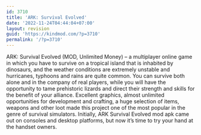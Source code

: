 ```yaml
---
id: 3710
title: 'ARK: Survival Evolved'
date: '2022-11-24T04:44:04+07:00'
layout: revision
guid: 'https://kindmod.com/?p=3710'
permalink: '/?p=3710'
---
```


ARK: Survival Evolved (MOD, Unlimited Money) – a multiplayer online game in which you have to survive on a tropical island that is inhabited by dinosaurs, and the weather conditions are extremely unstable and hurricanes, typhoons and rains are quite common. You can survive both alone and in the company of real players, while you will have the opportunity to tame prehistoric lizards and direct their strength and skills for the benefit of your alliance. Excellent graphics, almost unlimited opportunities for development and crafting, a huge selection of items, weapons and other loot made this project one of the most popular in the genre of survival simulators. Initially, ARK Survival Evolved mod apk came out on consoles and desktop platforms, but now it’s time to try your hand at the handset owners.